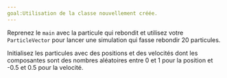 ```yaml
---
goal:Utilisation de la classe nouvellement créée.
---
```

Reprenez le `main` avec la particule qui rebondit et utilisez votre `ParticleVector` pour lancer une simulation qui fasse rebondir 20 particules.

Initialisez les particules avec des positions et des velocités dont les composantes sont des nombres aléatoires entre 0 et 1 pour la position et -0.5 et 0.5 pour la velocité.
